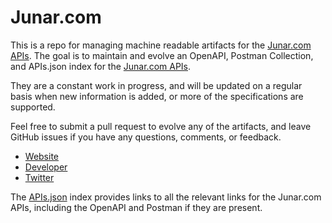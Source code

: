 # Junar.comThis is a repo for managing machine readable artifacts for the [Junar.com APIs](http://www.junar.com). The goal is to maintain and evolve an OpenAPI, Postman Collection, and APIs.json index for the [Junar.com APIs](http://www.junar.com).They are a constant work in progress, and will be updated on a regular basis when new information is added, or more of the specifications are supported.Feel free to submit a pull request to evolve any of the artifacts, and leave GitHub issues if you have any questions, comments, or feedback.- [Website](http://www.junar.com)- [Developer](http://www.junar.com)- [Twitter](https://twitter.com/#!/junar)The [APIs.json](https://github.com/api-evangelist/junar-com/blob/master/apis.json) index provides links to all the relevant links for the Junar.com APIs, including the OpenAPI and Postman if they are present.